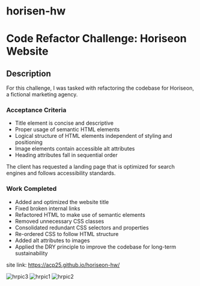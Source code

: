 # horisen-hw

# Code Refactor Challenge: Horiseon Website

## Description

For this challenge, I was tasked with refactoring the codebase for Horiseon, a fictional marketing agency. 

### Acceptance Criteria

* Title element is concise and descriptive
* Proper usage of semantic HTML elements
* Logical structure of HTML elements independent of styling and positioning
* Image elements contain accessible alt attributes
* Heading attributes fall in sequential order

The client has requested a landing page that is optimized for search engines and follows accessibility standards.

### Work Completed

* Added and optimized the website title
* Fixed broken internal links
* Refactored HTML to make use of semantic elements
* Removed unnecessary CSS classes
* Consolidated redundant CSS selectors and properties
* Re-ordered CSS to follow HTML structure
* Added alt attributes to images
* Applied the DRY principle to improve the codebase for long-term sustainability

site link: https://acp25.github.io/horiseon-hw/

![hrpic3](https://user-images.githubusercontent.com/60405505/129576772-d059b3e4-3279-4442-85a3-600081a957c5.PNG)
![hrpic1](https://user-images.githubusercontent.com/60405505/129576563-90f7deef-4259-44f7-8423-9326ef8373bf.PNG)
![hrpic2](https://user-images.githubusercontent.com/60405505/129576576-6651d783-5acb-4a40-95a0-644fb8e13bce.PNG)
